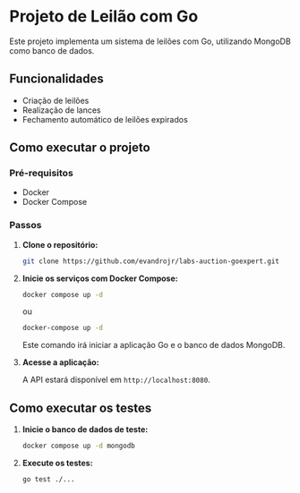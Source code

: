 # Projeto de Leilão com Go

Este projeto implementa um sistema de leilões com Go, utilizando MongoDB como banco de dados.

## Funcionalidades

- Criação de leilões
- Realização de lances
- Fechamento automático de leilões expirados

## Como executar o projeto

### Pré-requisitos

- Docker
- Docker Compose

### Passos

1. **Clone o repositório:**

   ```bash
   git clone https://github.com/evandrojr/labs-auction-goexpert.git
   ```

2. **Inicie os serviços com Docker Compose:**

   ```bash
   docker compose up -d
   ```
   ou 

   ```bash
   docker-compose up -d
   ```

   Este comando irá iniciar a aplicação Go e o banco de dados MongoDB.

3. **Acesse a aplicação:**

   A API estará disponível em `http://localhost:8080`.

## Como executar os testes

1. **Inicie o banco de dados de teste:**

   ```bash
   docker compose up -d mongodb
   ```

2. **Execute os testes:**

   ```bash
   go test ./...
   ```
